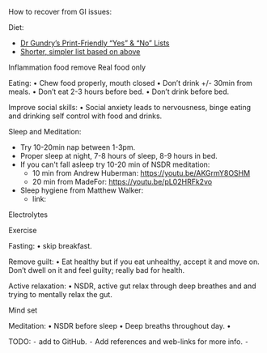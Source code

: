 How to recover from GI issues:

Diet:
- [Dr Gundry’s Print-Friendly “Yes” & “No” Lists](https://drgundry.com/dr-gundrys-print-friendly-yes-no-lists/)
- [Shorter, simpler list based on above]()


Inflammation food remove 
Real food only 

Eating: 
	•	Chew food properly, mouth closed
	•	Don’t drink +/- 30min from meals. 
	•	Don’t eat 2-3 hours before bed. 
	•	Don’t drink before bed. 

Improve social skills:
	•	Social anxiety leads to nervousness, binge eating and drinking  self control with food and drinks. 

Sleep and Meditation:
- Try 10-20min nap between 1-3pm. 
- Proper sleep at night, 7-8 hours of sleep, 8-9 hours in bed. 
- If you can't fall asleep try 10-20 min of NSDR meditation:
	- 10 min from Andrew Huberman: https://youtu.be/AKGrmY8OSHM
	- 20 min from MadeFor: https://youtu.be/pL02HRFk2vo 
- Sleep hygiene from Matthew Walker:
	- link: 
	

Electrolytes 

Exercise 


Fasting:
	•	skip breakfast. 


Remove guilt:
	•	Eat healthy but if you eat unhealthy, accept it and move on. Don’t dwell on it and feel guilty; really bad for health. 

Active relaxation: 
	•	NSDR, active gut relax through deep breathes and and trying to mentally relax the gut. 

Mind set 


Meditation:
	•	NSDR before sleep 
	•	Deep breaths throughout day. 
	•	


TODO: 
	⁃	add to GitHub. 
	⁃	Add references and web-links for more info. 
	⁃
